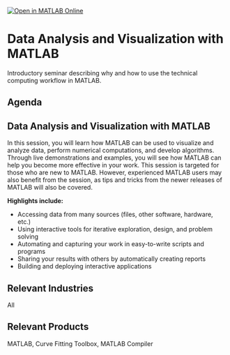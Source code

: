 [![Open in MATLAB Online](https://www.mathworks.com/images/responsive/global/open-in-matlab-online.svg)](https://matlab.mathworks.com/open/github/v1?repo=tkyung3/Data-Analysis-RTX-Tuscon)

# Data Analysis and Visualization with MATLAB

Introductory seminar describing why and how to use the technical computing workflow in MATLAB. 

## Agenda

## Data Analysis and Visualization with MATLAB

In this session, you will learn how MATLAB can be used to visualize and analyze data, perform numerical computations, and develop algorithms. Through live demonstrations and examples, you will see how MATLAB can help you become more effective in your work. This session is targeted for those who are new to MATLAB. However, experienced MATLAB users may also benefit from the session, as tips and tricks from the newer releases of MATLAB will also be covered.

**Highlights include:**

* Accessing data from many sources (files, other software, hardware, etc.)
* Using interactive tools for iterative exploration, design, and problem solving
* Automating and capturing your work in easy-to-write scripts and programs 
* Sharing your results with others by automatically creating reports
* Building and deploying interactive applications

## Relevant Industries

All

## Relevant Products

MATLAB, Curve Fitting Toolbox, MATLAB Compiler
